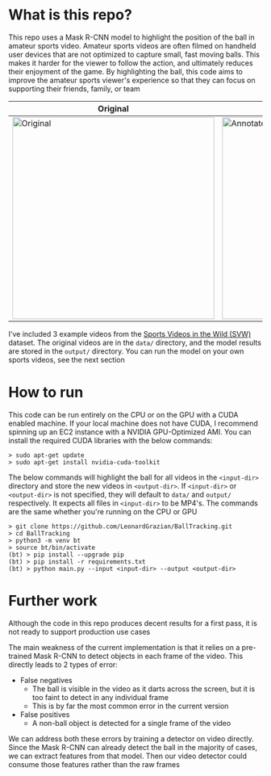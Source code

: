 # What is this repo?
This repo uses a Mask R-CNN model to highlight the position of the ball in amateur sports video. 
Amateur sports videos are often filmed on handheld user devices that are not optimized to capture small, fast moving balls. 
This makes it harder for the viewer to follow the action, and ultimately reduces their enjoyment of the game. 
By highlighting the ball, this code aims to improve the amateur sports viewer's experience so that they can focus on supporting their friends, family, or team

| Original  | Highlighted |
| ------------- | ------------- |
| <img width="400" alt="Original" src="https://user-images.githubusercontent.com/13444386/213975382-deb5d163-750f-4576-a378-fd947d7e1324.gif">  | <img width="400" alt="Annotated" src="https://user-images.githubusercontent.com/13444386/213975341-a2fca484-8064-4be3-9a34-8fb616d0c1b9.gif">  |

I've included 3 example videos from the [Sports Videos in the Wild (SVW)](http://cvlab.cse.msu.edu/project-svw.html) dataset. The original videos are in the `data/` directory, and the model results are stored in the `output/` directory. You can run the model on your own sports videos, see the next section

# How to run 
This code can be run entirely on the CPU or on the GPU with a CUDA enabled machine. If your local machine does not have CUDA, I recommend spinning up an EC2 instance with a NVIDIA GPU-Optimized AMI. You can install the required CUDA libraries with the below commands:
```
> sudo apt-get update 
> sudo apt-get install nvidia-cuda-toolkit
```
The below commands will highlight the ball for all videos in the `<input-dir>` directory and store the new videos in `<output-dir>`. 
If `<input-dir>` or `<output-dir>` is not specified, they will default to `data/` and `output/` respectively. 
It expects all files in  `<input-dir>` to be MP4's. 
The commands are the same whether you're running on the CPU or GPU 
```
> git clone https://github.com/LeonardGrazian/BallTracking.git
> cd BallTracking
> python3 -m venv bt
> source bt/bin/activate
(bt) > pip install --upgrade pip 
(bt) > pip install -r requirements.txt
(bt) > python main.py --input <input-dir> --output <output-dir>
```

# Further work
Although the code in this repo produces decent results for a first pass, it is not ready to support production use cases

The main weakness of the current implementation is that it relies on a pre-trained Mask R-CNN to detect objects in each frame of the video. 
This directly leads to 2 types of error:
* False negatives
  * The ball is visible in the video as it darts across the screen, but it is too faint to detect in any individual frame
  * This is by far the most common error in the current version
* False positives
  * A non-ball object is detected for a single frame of the video
 
We can address both these errors by training a detector on video directly. 
Since the Mask R-CNN can already detect the ball in the majority of cases, we can extract features from that model. 
Then our video detector could consume those features rather than the raw frames
